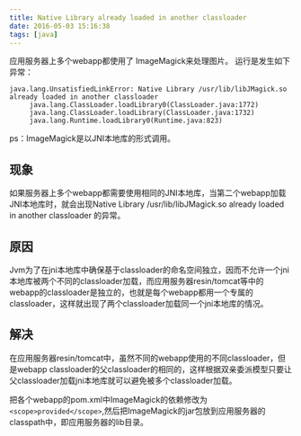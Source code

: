 ```yaml
---
title: Native Library already loaded in another classloader
date: 2016-05-03 15:16:38
tags: [java]
---
```


应用服务器上多个webapp都使用了 ImageMagick来处理图片。
运行是发生如下异常：
```
java.lang.UnsatisfiedLinkError: Native Library /usr/lib/libJMagick.so already loaded in another classloader
     java.lang.ClassLoader.loadLibrary0(ClassLoader.java:1772)
     java.lang.ClassLoader.loadLibrary(ClassLoader.java:1732)
     java.lang.Runtime.loadLibrary0(Runtime.java:823)
```
ps：ImageMagick是以JNI本地库的形式调用。

<!--more-->

## 现象
如果服务器上多个webapp都需要使用相同的JNI本地库，当第二个webapp加载JNI本地库时，就会出现Native Library /usr/lib/libJMagick.so already loaded in another classloader 的异常。

## 原因
Jvm为了在jni本地库中确保基于classloader的命名空间独立，因而不允许一个jni本地库被两个不同的classloader加载，而应用服务器resin/tomcat等中的webapp的classloader是独立的，也就是每个webapp都用一个专属的classloader，这样就出现了两个classloader加载同一个jni本地库的情况。

## 解决
在应用服务器resin/tomcat中，虽然不同的webapp使用的不同classloader，但是webapp classloader的父classloader的相同的，这样根据双亲委派模型只要让父classloader加载jni本地库就可以避免被多个classloader加载。

把各个webapp的pom.xml中ImageMagick的依赖修改为`<scope>provided</scope>`,然后把ImageMagick的jar包放到应用服务器的classpath中，即应用服务器的lib目录。

